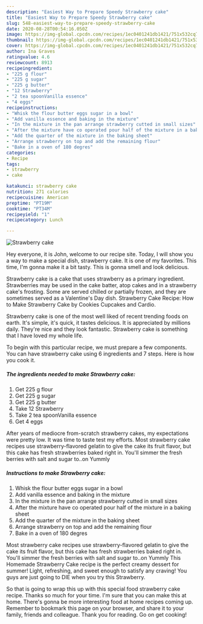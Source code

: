 ```yaml
---
description: "Easiest Way to Prepare Speedy Strawberry cake"
title: "Easiest Way to Prepare Speedy Strawberry cake"
slug: 548-easiest-way-to-prepare-speedy-strawberry-cake
date: 2020-08-28T00:54:16.050Z
image: https://img-global.cpcdn.com/recipes/1ec0401241db1421/751x532cq70/strawberry-cake-recipe-main-photo.jpg
thumbnail: https://img-global.cpcdn.com/recipes/1ec0401241db1421/751x532cq70/strawberry-cake-recipe-main-photo.jpg
cover: https://img-global.cpcdn.com/recipes/1ec0401241db1421/751x532cq70/strawberry-cake-recipe-main-photo.jpg
author: Ina Graves
ratingvalue: 4.6
reviewcount: 8913
recipeingredient:
- "225 g flour"
- "225 g sugar"
- "225 g butter"
- "12 Strawberry"
- "2 tea spoonVanilla essence"
- "4 eggs"
recipeinstructions:
- "Whisk the flour butter eggs sugar in a bowl"
- "Add vanilla essence and baking in the mixture"
- "In the mixture in the pan arrange strawberry cutted in small sizes"
- "After the mixture have co operated pour half of the mixture in a baking sheet"
- "Add the quarter of the mixture in the baking sheet"
- "Arrange strawberry on top and add the remaining flour"
- "Bake in a oven of 180 degres"
categories:
- Recipe
tags:
- strawberry
- cake

katakunci: strawberry cake 
nutrition: 271 calories
recipecuisine: American
preptime: "PT19M"
cooktime: "PT34M"
recipeyield: "1"
recipecategory: Lunch

---
```



![Strawberry cake](https://img-global.cpcdn.com/recipes/1ec0401241db1421/751x532cq70/strawberry-cake-recipe-main-photo.jpg)

Hey everyone, it is John, welcome to our recipe site. Today, I will show you a way to make a special dish, strawberry cake. It is one of my favorites. This time, I'm gonna make it a bit tasty. This is gonna smell and look delicious.

Strawberry cake is a cake that uses strawberry as a primary ingredient. Strawberries may be used in the cake batter, atop cakes and in a strawberry cake&#39;s frosting. Some are served chilled or partially frozen, and they are sometimes served as a Valentine&#39;s Day dish. Strawberry Cake Recipe: How to Make Strawberry Cake by Cookies Cupcakes and Cardio.

Strawberry cake is one of the most well liked of recent trending foods on earth. It's simple, it's quick, it tastes delicious. It is appreciated by millions daily. They're nice and they look fantastic. Strawberry cake is something that I have loved my whole life.


To begin with this particular recipe, we must prepare a few components. You can have strawberry cake using 6 ingredients and 7 steps. Here is how you cook it.

<!--inarticleads1-->

##### The ingredients needed to make Strawberry cake:

1. Get 225 g flour
1. Get 225 g sugar
1. Get 225 g butter
1. Take 12 Strawberry
1. Take 2 tea spoonVanilla essence
1. Get 4 eggs


After years of mediocre from-scratch strawberry cakes, my expectations were pretty low. It was time to taste test my efforts. Most strawberry cake recipes use strawberry-flavored gelatin to give the cake its fruit flavor, but this cake has fresh strawberries baked right in. You&#39;ll simmer the fresh berries with salt and sugar to..on Yummly 

<!--inarticleads2-->

##### Instructions to make Strawberry cake:

1. Whisk the flour butter eggs sugar in a bowl
1. Add vanilla essence and baking in the mixture
1. In the mixture in the pan arrange strawberry cutted in small sizes
1. After the mixture have co operated pour half of the mixture in a baking sheet
1. Add the quarter of the mixture in the baking sheet
1. Arrange strawberry on top and add the remaining flour
1. Bake in a oven of 180 degres


Most strawberry cake recipes use strawberry-flavored gelatin to give the cake its fruit flavor, but this cake has fresh strawberries baked right in. You&#39;ll simmer the fresh berries with salt and sugar to..on Yummly This Homemade Strawberry Cake recipe is the perfect creamy dessert for summer! Light, refreshing, and sweet enough to satisfy any craving! You guys are just going to DIE when you try this Strawberry. 

So that is going to wrap this up with this special food strawberry cake recipe. Thanks so much for your time. I'm sure that you can make this at home. There's gonna be more interesting food at home recipes coming up. Remember to bookmark this page on your browser, and share it to your family, friends and colleague. Thank you for reading. Go on get cooking!
